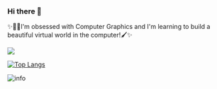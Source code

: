 ### Hi there 👋

✨👩‍🎨I'm obsessed with Computer Graphics and I'm learning to build a beautiful virtual world in the computer!🖌✨

<!--
**Zydiii/Zydiii** is a ✨ _special_ ✨ repository because its `README.md` (this file) appears on your GitHub profile.

Here are some ideas to get you started:

- 🔭 I’m currently working on ...
- 🌱 I’m currently learning ...
- 👯 I’m looking to collaborate on ...
- 🤔 I’m looking for help with ...
- 💬 Ask me about ...
- 📫 How to reach me: ...
- 😄 Pronouns: ...
- ⚡ Fun fact: ...
-->

![](https://visitor-badge.glitch.me/badge?page_id=Zydiii.readme)

[![Top Langs](https://github-readme-stats.vercel.app/api/top-langs/?username=Zydiii&layout=compact)](https://github.com/Zydiii/github-readme-stats)

![info](https://github-readme-stats.vercel.app/api?username=Zydiii&show_icons=true&count_private=true&hide=prs&theme=material-palenight)
